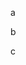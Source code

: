 <!--- source qa rewrite fixture 1 begin -->
a
<!--- source qa rewrite fixture 1 end -->

<!--- source chat rewrite fixture 1 begin -->
b
<!--- source chat rewrite fixture 1 end -->

<!--- source part of cowlog fixture 1 begin -->
c
<!--- source part of cowlog fixture 1 end -->
